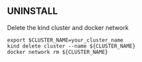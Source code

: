 ## UNINSTALL

Delete the kind cluster and docker network

```
export $CLUSTER_NAME=your_cluster_name
kind delete cluster --name ${CLUSTER_NAME}
docker network rm ${CLUSTER_NAME}
```
